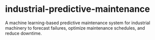# industrial-predictive-maintenance
A machine learning-based predictive maintenance system for industrial machinery to forecast failures, optimize maintenance schedules, and reduce downtime.

